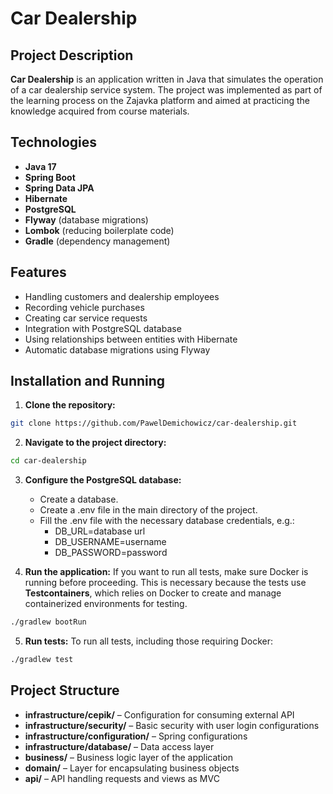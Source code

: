 # Car Dealership

## Project Description

**Car Dealership** is an application written in Java that simulates the operation of a car dealership service system. The project was implemented as part of the learning process on the Zajavka platform and aimed at practicing the knowledge acquired from course materials.

## Technologies
- **Java 17**
- **Spring Boot**
- **Spring Data JPA**
- **Hibernate**
- **PostgreSQL**
- **Flyway** (database migrations)
- **Lombok** (reducing boilerplate code)
- **Gradle** (dependency management)

## Features
- Handling customers and dealership employees
- Recording vehicle purchases
- Creating car service requests
- Integration with PostgreSQL database
- Using relationships between entities with Hibernate
- Automatic database migrations using Flyway

## Installation and Running
1. **Clone the repository:**

```bash
git clone https://github.com/PawelDemichowicz/car-dealership.git
```

2. **Navigate to the project directory:**

```bash
cd car-dealership
```

3. **Configure the PostgreSQL database:**
    - Create a database.
    - Create a .env file in the main directory of the project.
    - Fill the .env file with the necessary database credentials, e.g.:
      - DB_URL=database url
      - DB_USERNAME=username
      - DB_PASSWORD=password


4. **Run the application:**
   If you want to run all tests, make sure Docker is running before proceeding. This is necessary because the tests use **Testcontainers**, which relies on Docker to create and manage containerized environments for testing.

```bash
./gradlew bootRun
```

5. **Run tests:**
   To run all tests, including those requiring Docker:

```bash
./gradlew test
```

## Project Structure
- **infrastructure/cepik/** – Configuration for consuming external API
- **infrastructure/security/** – Basic security with user login configurations
- **infrastructure/configuration/** – Spring configurations
- **infrastructure/database/** – Data access layer
- **business/** – Business logic layer of the application
- **domain/** – Layer for encapsulating business objects
- **api/** – API handling requests and views as MVC